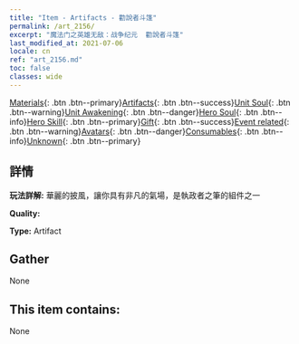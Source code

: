 ```yaml
---
title: "Item - Artifacts - 勸說者斗篷"
permalink: /art_2156/
excerpt: "魔法门之英雄无敌：战争纪元  勸說者斗篷"
last_modified_at: 2021-07-06
locale: cn
ref: "art_2156.md"
toc: false
classes: wide
---
```

 [Materials](/ItemsCN/){: .btn .btn--primary}[Artifacts](/ItemsCN/Artifacts/){: .btn .btn--success}[Unit Soul](/ItemsCN/UnitSoul/){: .btn .btn--warning}[Unit Awakening](/ItemsCN/UnitAwakening/){: .btn .btn--danger}[Hero Soul](/ItemsCN/HeroSoul/){: .btn .btn--info}[Hero Skill](/ItemsCN/HeroSkill/){: .btn .btn--primary}[Gift](/ItemsCN/Gift/){: .btn .btn--success}[Event related](/ItemsCN/Events/){: .btn .btn--warning}[Avatars](/ItemsCN/Avatars/){: .btn .btn--danger}[Consumables](/ItemsCN/Consumables/){: .btn .btn--info}[Unknown](/ItemsCN/Unknown/){: .btn .btn--primary}

## 詳情
 **玩法詳解:** 華麗的披風，讓你具有非凡的氣場，是執政者之筆的組件之一

 **Quality:** 

 **Type:** Artifact

## Gather

  None

## This item contains:

  None

